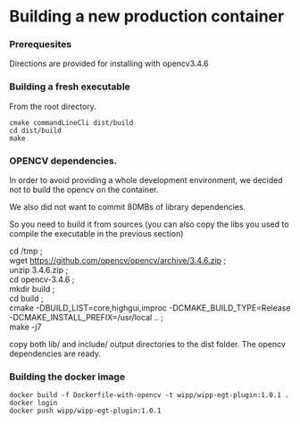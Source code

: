 # Building a new production container

### Prerequesites

Directions are provided for installing with opencv3.4.6


### Building a fresh executable

From the root directory.

    cmake commandLineCli dist/build
    cd dist/build
    make
    
### OPENCV dependencies.

In order to avoid providing a whole development environment,
we decided not to build the opencv on the container.

We also did not want to commit 80MBs of library dependencies.

So you need to build it from sources (you can also copy the libs you used to compile the executable in the previous section)

cd /tmp ;\
wget https://github.com/opencv/opencv/archive/3.4.6.zip ;\
unzip 3.4.6.zip  ;\
cd opencv-3.4.6 ;\
mkdir build ;\
cd build ;\
cmake -DBUILD_LIST=core,highgui,improc -DCMAKE_BUILD_TYPE=Release -DCMAKE_INSTALL_PREFIX=/usr/local .. ;\
make -j7 

copy both lib/ and include/ output directories to the dist folder.
The opencv dependencies are ready.
    
### Building the docker image

    docker build -f Dockerfile-with-opencv -t wipp/wipp-egt-plugin:1.0.1 .
    docker login
    docker push wipp/wipp-egt-plugin:1.0.1